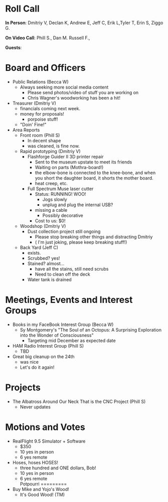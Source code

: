 Roll Call
=========
**In Person**:  Dmitriy V, Declan K, Andrew E, Jeff C, Erik L,Tyler T, Erin S, Ziggo G.

**On Video Call**:  Phill S., Dan M. Russell F., 

**Guests**: 

Board and Officers
==================
- Public Relations (Becca W)
  - Always seeking more social media content
    - Please send photos/video of stuff you are working on
    - Chris Wagner's woodworking has been a hit!
- Treasurer (Dmitriy V)
  - financials coming next week.
  - money for proposals!
    - porpoise stuff!
  - "Doin' Fine!"
- Area Reports
  - Front room (Phill S)
    - In decent shape
    - was cleaned, is fine now.
  - Rapid prototyping (Dmitriy V)
    - Flashforge Guider II 3D printer repair
      - Sent to the museum upstate to meet its friends
      - Waiting on parts (Mothra-board!)
      - the elbow-bone is connected to the knee-bone, and when you short the daughter board, it shorts the mother board.
      - heat creep, etc.
    - Full Spectrum Muse laser cutter
      - Status: RUNNING! WOO!
        - Jogs slowly
        - unplug and plug the internal USB?
      - missing a cable
        - Possibly decorative
      - Cost to us: $0!
  - Woodshop (Dmitriy V)
    - Dust collection project still ongoing
      - Please stop breaking other things and distracting Dmitriy
      - ( I'm just joking, please keep breaking stuff!)
  - Back Yard (Jeff C)
    - exists.
    - Scrubbed? yes!
    - Stained? almost...
      - have all the stains, still need scrubs
      - Need to clean off the deck
    - Water tank is drained

Meetings, Events and Interest Groups
====================================
- Books in my FaceBook Interest Group (Becca W)
  - Sy Montgomery's "The Soul of an Octopus: A Surprising Exploration into the Wonder of Consciousness"
    - Targeting mid December as expected date
- HAM Radio Interest Group (Phill S)
  - TBD
- Great big cleanup on the 24th
  - was nice
  - Let's do it again!
  

Projects
========
- The Albatross Around Our Neck That is the CNC Project (Phill S)
  - Never updates

Motions and Votes
=================
- RealFlight 9.5 Simulator + Software
  - $350 
  - 10 yes in person
  - 6 yes remote
- Hoses, hoses HOSES!
  - three hundred and ONE dollars, Bob!
  - 10 yes in person
  - 6 yes remote  
Potpourri
=========
- Buy Mike and Yojo's Wood! 
  - It's Good Wood! (TM)
